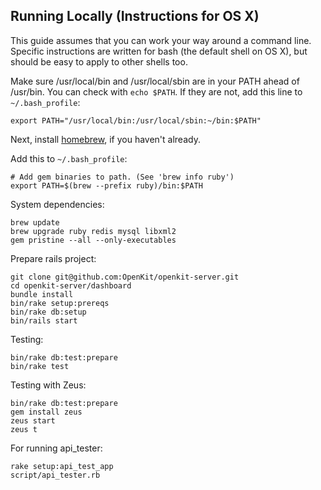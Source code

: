 ## Running Locally (Instructions for OS X)

This guide assumes that you can work your way around a command line.  Specific
instructions are written for bash (the default shell on OS X), but should be
easy to apply to other shells too.

Make sure /usr/local/bin and /usr/local/sbin are in your PATH ahead of
/usr/bin.  You can check with `echo $PATH`.  If they are not, add this line to
`~/.bash_profile`:

```
export PATH="/usr/local/bin:/usr/local/sbin:~/bin:$PATH"
```

Next, install [homebrew](http://brew.sh/), if you haven't already.

Add this to `~/.bash_profile`:

	# Add gem binaries to path. (See 'brew info ruby')
	export PATH=$(brew --prefix ruby)/bin:$PATH

System dependencies:

	brew update
	brew upgrade ruby redis mysql libxml2
	gem pristine --all --only-executables

Prepare rails project:

	git clone git@github.com:OpenKit/openkit-server.git
	cd openkit-server/dashboard
	bundle install
	bin/rake setup:prereqs
	bin/rake db:setup
	bin/rails start

Testing:

	bin/rake db:test:prepare
	bin/rake test

Testing with Zeus:

	bin/rake db:test:prepare
    gem install zeus
    zeus start
    zeus t


For running api_tester:

	rake setup:api_test_app
	script/api_tester.rb

